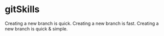 # gitSkills
Creating a new branch is quick.
Creating a new branch is fast.
Creating a new branch is quick & simple.
